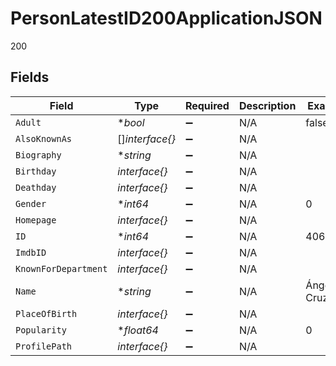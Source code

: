 # PersonLatestID200ApplicationJSON

200


## Fields

| Field                | Type                 | Required             | Description          | Example              |
| -------------------- | -------------------- | -------------------- | -------------------- | -------------------- |
| `Adult`              | **bool*              | :heavy_minus_sign:   | N/A                  | false                |
| `AlsoKnownAs`        | []*interface{}*      | :heavy_minus_sign:   | N/A                  |                      |
| `Biography`          | **string*            | :heavy_minus_sign:   | N/A                  |                      |
| `Birthday`           | *interface{}*        | :heavy_minus_sign:   | N/A                  |                      |
| `Deathday`           | *interface{}*        | :heavy_minus_sign:   | N/A                  |                      |
| `Gender`             | **int64*             | :heavy_minus_sign:   | N/A                  | 0                    |
| `Homepage`           | *interface{}*        | :heavy_minus_sign:   | N/A                  |                      |
| `ID`                 | **int64*             | :heavy_minus_sign:   | N/A                  | 4064343              |
| `ImdbID`             | *interface{}*        | :heavy_minus_sign:   | N/A                  |                      |
| `KnownForDepartment` | *interface{}*        | :heavy_minus_sign:   | N/A                  |                      |
| `Name`               | **string*            | :heavy_minus_sign:   | N/A                  | Ángel Cruz           |
| `PlaceOfBirth`       | *interface{}*        | :heavy_minus_sign:   | N/A                  |                      |
| `Popularity`         | **float64*           | :heavy_minus_sign:   | N/A                  | 0                    |
| `ProfilePath`        | *interface{}*        | :heavy_minus_sign:   | N/A                  |                      |